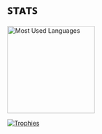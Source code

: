 <h1 alt="Stats">ꜱᴛᴀᴛꜱ</h1>
<p>
  <a href="https://github.com/anuraghazra/github-readme-stats">
    <img alt="Most Used Languages" src="https://github-readme-stats.vercel.app/api/top-langs/?username=mahulst&langs_count=3" height="200">
  </a>
</p>
<p>
  <a href="https://github.com/ryo-ma/github-profile-trophy">
    <img alt="Trophies" src="https://github-profile-trophy.vercel.app/?username=mahulst">
  </a>
</p>
